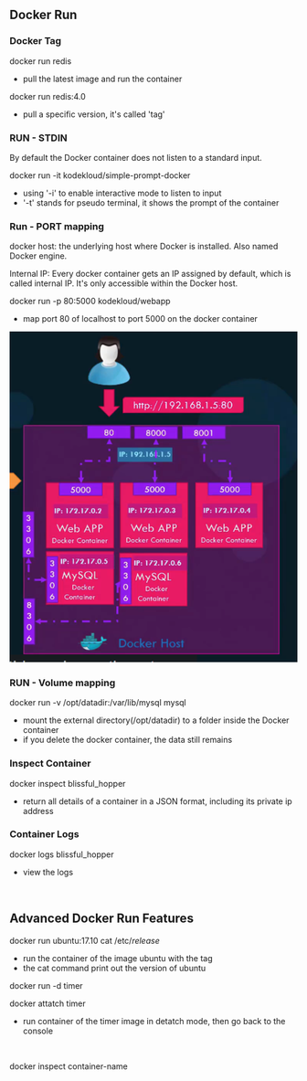 ## Docker Run

### Docker Tag

docker run redis

- pull the latest image and run the container

docker run redis:4.0

- pull a specific version, it's called 'tag'

### RUN - STDIN

By default the Docker container does not listen to a standard input.

docker run -it kodekloud/simple-prompt-docker

- using '-i' to enable interactive mode to listen to input
- '-t' stands for pseudo terminal, it shows the prompt of the container

### Run - PORT mapping

docker host: the underlying host where Docker is installed. Also named Docker engine.

Internal IP: Every docker container gets an IP assigned by default, which is called internal IP. It's only accessible within the Docker host.

docker run -p 80:5000 kodekloud/webapp

- map port 80 of localhost to port 5000 on the docker container

![docker ip explain](./docker_ip.png)

### RUN - Volume mapping

docker run -v /opt/datadir:/var/lib/mysql mysql

- mount the external directory(/opt/datadir) to a folder inside the Docker container
- if you delete the docker container, the data still remains

### Inspect Container

docker inspect blissful_hopper

- return all details of a container in a JSON format, including its private ip address

### Container Logs

docker logs blissful_hopper

- view the logs

<br>

## Advanced Docker Run Features

docker run ubuntu:17.10 cat /etc/_release_

- run the container of the image ubuntu with the tag
- the cat command print out the version of ubuntu

docker run -d timer

docker attatch timer

- run container of the timer image in detatch mode, then go back to the console

<br>

docker inspect container-name
